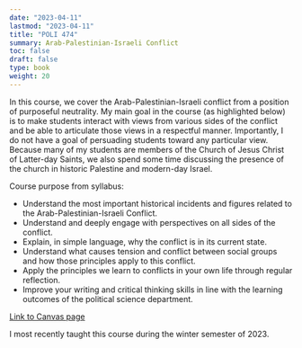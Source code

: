 ```yaml
---
date: "2023-04-11"
lastmod: "2023-04-11"
title: "POLI 474"
summary: Arab-Palestinian-Israeli Conflict
toc: false
draft: false
type: book
weight: 20
---
```


In this course, we cover the Arab-Palestinian-Israeli conflict from a position of purposeful neutrality. My main goal in the course (as highlighted below) is to make students interact with views from various sides of the conflict and be able to articulate those views in a respectful manner. Importantly, I do not have a goal of persuading students toward any particular view. Because many of my students are members of the Church of Jesus Christ of Latter-day Saints, we also spend some time discussing the presence of the church in historic Palestine and modern-day Israel.

Course purpose from syllabus:

- Understand the most important historical incidents and figures related to the Arab-Palestinian-Israeli Conflict.
- Understand and deeply engage with perspectives on all sides of the conflict.
- Explain, in simple language, why the conflict is in its current state.
- Understand what causes tension and conflict between social groups and how those principles apply to this conflict.
- Apply the principles we learn to conflicts in your own life through regular reflection.
- Improve your writing and critical thinking skills in line with the learning outcomes of the political science department.

[Link to Canvas page](https://byu.instructure.com/courses/20434)

I most recently taught this course during the winter semester of 2023.
